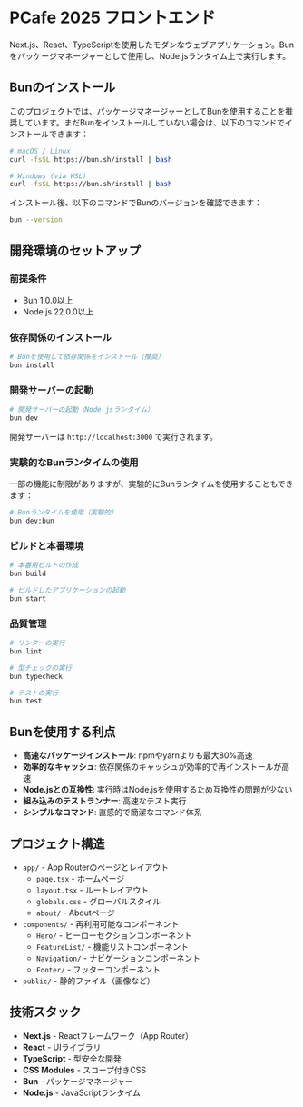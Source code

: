 # PCafe 2025 フロントエンド

Next.js、React、TypeScriptを使用したモダンなウェブアプリケーション。Bunをパッケージマネージャーとして使用し、Node.jsランタイム上で実行します。

## Bunのインストール

このプロジェクトでは、パッケージマネージャーとしてBunを使用することを推奨しています。まだBunをインストールしていない場合は、以下のコマンドでインストールできます：

```bash
# macOS / Linux
curl -fsSL https://bun.sh/install | bash

# Windows (via WSL)
curl -fsSL https://bun.sh/install | bash
```

インストール後、以下のコマンドでBunのバージョンを確認できます：

```bash
bun --version
```

## 開発環境のセットアップ

### 前提条件

- Bun 1.0.0以上
- Node.js 22.0.0以上

### 依存関係のインストール

```bash
# Bunを使用して依存関係をインストール（推奨）
bun install
```

### 開発サーバーの起動

```bash
# 開発サーバーの起動（Node.jsランタイム）
bun dev
```

開発サーバーは `http://localhost:3000` で実行されます。

### 実験的なBunランタイムの使用

一部の機能に制限がありますが、実験的にBunランタイムを使用することもできます：

```bash
# Bunランタイムを使用（実験的）
bun dev:bun
```

### ビルドと本番環境

```bash
# 本番用ビルドの作成
bun build

# ビルドしたアプリケーションの起動
bun start
```

### 品質管理

```bash
# リンターの実行
bun lint

# 型チェックの実行
bun typecheck

# テストの実行
bun test
```

## Bunを使用する利点

- **高速なパッケージインストール**: npmやyarnよりも最大80%高速
- **効率的なキャッシュ**: 依存関係のキャッシュが効率的で再インストールが高速
- **Node.jsとの互換性**: 実行時はNode.jsを使用するため互換性の問題が少ない
- **組み込みのテストランナー**: 高速なテスト実行
- **シンプルなコマンド**: 直感的で簡潔なコマンド体系

## プロジェクト構造

- `app/` - App Routerのページとレイアウト
  - `page.tsx` - ホームページ
  - `layout.tsx` - ルートレイアウト
  - `globals.css` - グローバルスタイル
  - `about/` - Aboutページ
- `components/` - 再利用可能なコンポーネント
  - `Hero/` - ヒーローセクションコンポーネント
  - `FeatureList/` - 機能リストコンポーネント
  - `Navigation/` - ナビゲーションコンポーネント
  - `Footer/` - フッターコンポーネント
- `public/` - 静的ファイル（画像など）

## 技術スタック

- **Next.js** - Reactフレームワーク（App Router）
- **React** - UIライブラリ
- **TypeScript** - 型安全な開発
- **CSS Modules** - スコープ付きCSS
- **Bun** - パッケージマネージャー
- **Node.js** - JavaScriptランタイム
